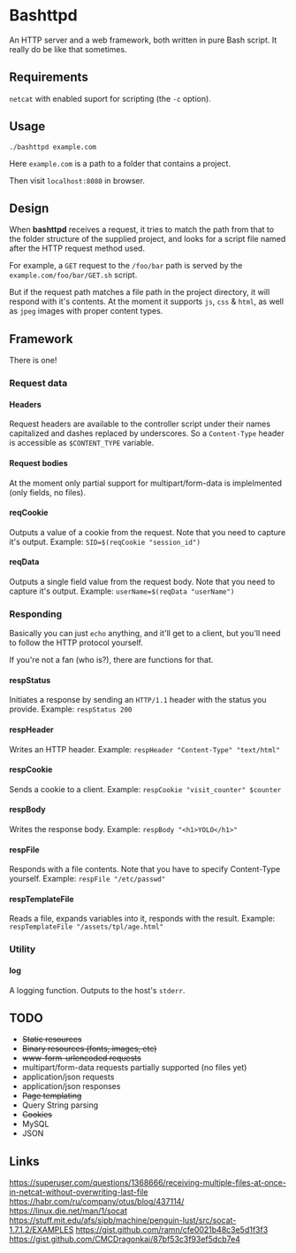 # Bashttpd
An HTTP server and a web framework, both written in pure Bash script. It really do be like that sometimes.

## Requirements
`netcat` with enabled suport for scripting (the `-c` option).

## Usage
`./bashttpd example.com`

Here `example.com` is a path to a folder that contains a project.

Then visit `localhost:8080` in browser.

## Design
When **bashttpd** receives a request, it tries to match the path from that to the folder structure of the supplied project, and looks for a script file named after the HTTP request method used.

For example, a `GET` request to the `/foo/bar` path is served by the `example.com/foo/bar/GET.sh` script.

But if the request path matches a file path in the project directory, it will respond with it's contents. At the moment it supports `js`, `css` & `html`, as well as `jpeg` images with proper content types.

## Framework
There is one!

### Request data

#### Headers
Request headers are available to the controller script under their names capitalized and dashes replaced by underscores. So a `Content-Type` header is accessible as `$CONTENT_TYPE` variable.

#### Request bodies
At the moment only partial support for multipart/form-data is implelmented (only fields, no files).

#### reqCookie
Outputs a value of a cookie from the request. Note that you need to capture it's output. Example: `SID=$(reqCookie "session_id")`

#### reqData
Outputs a single field value from the request body. Note that you need to capture it's output. Example: `userName=$(reqData "userName")`

### Responding
Basically you can just `echo` anything, and it'll get to a client, but you'll need to follow the HTTP protocol yourself.

If you're not a fan (who is?), there are functions for that.

#### respStatus
Initiates a response by sending an `HTTP/1.1` header with the status you provide. Example: `respStatus 200`

#### respHeader
Writes an HTTP header. Example: `respHeader "Content-Type" "text/html"`

#### respCookie
Sends a cookie to a client. Example: `respCookie "visit_counter" $counter`

#### respBody
Writes the response body. Example: `respBody "<h1>YOLO</h1>"`

#### respFile
Responds with a file contents. Note that you have to specify Content-Type yourself. Example: `respFile "/etc/passwd"`

#### respTemplateFile
Reads a file, expands variables into it, responds with the result. Example: `respTemplateFile "/assets/tpl/age.html"`

### Utility

#### log
A logging function. Outputs to the host's `stderr`.

## TODO
* ~~Static resources~~
* ~~Binary resources (fonts, images, etc)~~
* ~~www-form-urlencoded requests~~
* multipart/form-data requests partially supported (no files yet)
* application/json requests
* application/json responses
* ~~Page templating~~
* Query String parsing
* ~~Cookies~~
* MySQL
* JSON

## Links
https://superuser.com/questions/1368666/receiving-multiple-files-at-once-in-netcat-without-overwriting-last-file
https://habr.com/ru/company/otus/blog/437114/
https://linux.die.net/man/1/socat
https://stuff.mit.edu/afs/sipb/machine/penguin-lust/src/socat-1.7.1.2/EXAMPLES
https://gist.github.com/ramn/cfe0021b48c3e5d1f3f3
https://gist.github.com/CMCDragonkai/87bf53c3f93ef5dcb7e4